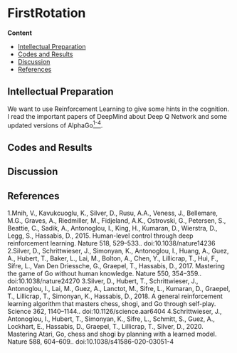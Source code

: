 # FirstRotation 
**Content**
- [Intellectual Preparation](#preparation)
- [Codes and Results](#results)
- [Discussion](#discussion)
- [References](#references)

<a id='preparation'></a>
## Intellectual Preparation
  We want to use Reinforcement Learning to give some hints in the cognition. I read the important papers of DeepMind about Deep Q Network and some updated versions of AlphaGo[<sup>1-4</sup>](#references1-4).     



<a id='results'></a>
## Codes and Results




<a id='discussion'></a>
## Discussion





<a id='references'></a>
## References
<a id='references1-4'></a>
1.Mnih, V., Kavukcuoglu, K., Silver, D., Rusu, A.A., Veness, J., Bellemare, M.G., Graves, A., Riedmiller, M., Fidjeland, A.K., Ostrovski, G., Petersen, S., Beattie, C., Sadik, A., Antonoglou, I., King, H., Kumaran, D., Wierstra, D., Legg, S., Hassabis, D., 2015. Human-level control through deep reinforcement learning. Nature 518, 529–533.. doi:10.1038/nature14236
2.Silver, D., Schrittwieser, J., Simonyan, K., Antonoglou, I., Huang, A., Guez, A., Hubert, T., Baker, L., Lai, M., Bolton, A., Chen, Y., Lillicrap, T., Hui, F., Sifre, L., Van Den Driessche, G., Graepel, T., Hassabis, D., 2017. Mastering the game of Go without human knowledge. Nature 550, 354–359.. doi:10.1038/nature24270
3.Silver, D., Hubert, T., Schrittwieser, J., Antonoglou, I., Lai, M., Guez, A., Lanctot, M., Sifre, L., Kumaran, D., Graepel, T., Lillicrap, T., Simonyan, K., Hassabis, D., 2018. A general reinforcement learning algorithm that masters chess, shogi, and Go through self-play. Science 362, 1140–1144.. doi:10.1126/science.aar6404
4.Schrittwieser, J., Antonoglou, I., Hubert, T., Simonyan, K., Sifre, L., Schmitt, S., Guez, A., Lockhart, E., Hassabis, D., Graepel, T., Lillicrap, T., Silver, D., 2020. Mastering Atari, Go, chess and shogi by planning with a learned model. Nature 588, 604–609.. doi:10.1038/s41586-020-03051-4












